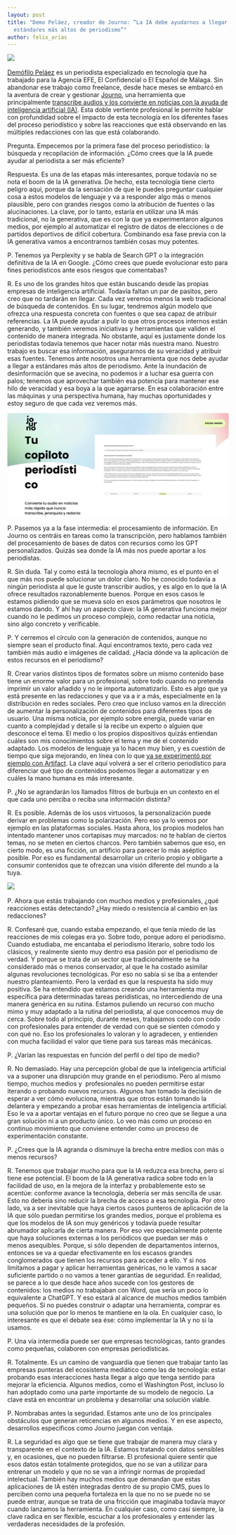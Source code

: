 ```yaml
---
layout: post
title: "Demo Peláez, creador de Journo: “La IA debe ayudarnos a llegar a
  estándares más altos de periodismo”"
author: felix_arias
---
```

![](/images/001/7b40a953-9913-4968-b6f4-a0a2f6b81344.jpg)

[Demófilo Peláez](https://www.linkedin.com/in/dem%C3%B3filo-pel%C3%A1ez-agudo-343115114/?originalSubdomain=es) es un periodista especializado en tecnología que ha trabajado para la Agencia EFE, El Confidencial o El Español de Málaga. Sin abandonar ese trabajo como freelance, desde hace meses se embarcó en la aventura de crear y gestionar [Journo](https://journo.es/), una herramienta que principalmente [transcribe audios y los convierte en noticias con la ayuda de inteligencia artificial (IA)](https://fleetstreet.substack.com/p/journo-ia-tu-copiloto-periodistico). Esta doble vertiente profesional le permite hablar con profundidad sobre el impacto de esta tecnología en los diferentes fases del proceso periodístico y sobre las reacciones que está observando en las múltiples redacciones con las que está colaborando.  



Pregunta. Empecemos por la primera fase del proceso periodístico: la búsqueda y recopilación de información. ¿Cómo crees que la IA puede ayudar al periodista a ser más eficiente?



Respuesta. Es una de las etapas más interesantes, porque todavía no se nota el boom de la IA generativa. De hecho, esta tecnología tiene cierto peligro aquí, porque da la sensación de que le puedes preguntar cualquier cosa a estos modelos de lenguaje y va a responder algo más o menos plausible, pero con grandes riesgos como la atribución de fuentes o las alucinaciones. La clave, por lo tanto, estaría en utilizar una IA más tradicional, no la generativa, que es con la que ya experimentaron algunos medios, por ejemplo al automatizar el registro de datos de elecciones o de partidos deportivos de difícil cobertura. Combinando esa fase previa con la IA generativa vamos a encontrarnos también cosas muy potentes.



P. Tenemos ya Perplexity y se habla de Search GPT o la integración definitiva de la IA en Google. ¿Cómo crees que puede evolucionar esto para fines periodísticos ante esos riesgos que comentabas?



R. Es uno de los grandes hitos que están buscando desde las propias empresas de inteligencia artificial. Todavía faltan un par de pasitos, pero creo que no tardarán en llegar. Cada vez veremos menos la web tradicional de búsqueda de contenidos. En su lugar, tendremos algún modelo que ofrezca una respuesta concreta con fuentes o que sea capaz de atribuir referencias. La IA puede ayudar a pulir lo que otros procesos internos están generando, y también veremos iniciativas y herramientas que validen el contenido de manera integrada. No obstante, aquí es justamente donde los periodistas todavía tenemos que hacer notar más nuestra mano. Nuestro trabajo es buscar esa información, asegurarnos de su veracidad y atribuir esas fuentes. Tenemos ante nosotros una herramienta que nos debe ayudar a llegar a estándares más altos de periodismo. Ante la inundación de desinformación que se avecina, no podemos ir a luchar esa guerra con palos; tenemos que aprovechar también esa potencia para mantener ese hilo de veracidad y esa boya a la que agarrarse. En esa colaboración entre las máquinas y una perspectiva humana, hay muchas oportunidades y estoy seguro de que cada vez veremos más.

![](/images/001/journo.png)

P. Pasemos ya a la fase intermedia: el procesamiento de información. En Journo os centráis en tareas como la transcripción, pero hablamos también del procesamiento de bases de datos con recursos como los GPT personalizados. Quizás sea donde la IA más nos puede aportar a los periodistas.



R. Sin duda. Tal y como está la tecnología ahora mismo, es el punto en el que más nos puede solucionar un dolor claro. No he conocido todavía a ningún periodista al que le guste transcribir audios, y es algo en lo que la IA ofrece resultados razonablemente buenos. Porque en esos casos le estamos pidiendo que se mueva solo en esos parámetros que nosotros le estamos dando. Y ahí hay un aspecto clave: la IA generativa funciona mejor cuando no le pedimos un proceso complejo, como redactar una noticia, sino algo concreto y verificable.



P. Y cerremos el círculo con la generación de contenidos, aunque no siempre sean el producto final. Aquí encontramos texto, pero cada vez también más audio e imágenes de calidad. ¿Hacia dónde va la aplicación de estos recursos en el periodismo?



R. Crear varios distintos tipos de formatos sobre un mismo contenido base tiene un enorme valor para un profesional, sobre todo cuando no pretenda imprimir un valor añadido y no le importa automatizarlo. Esto es algo que ya está presente en las redacciones y que va a ir a más, especialmente en la distribución en redes sociales. Pero creo que incluso vamos en la dirección de aumentar la personalización de contenidos para diferentes tipos de usuario. Una misma noticia, por ejemplo sobre energía, puede variar en cuanto a complejidad y detalle si la recibe un experto o alguien que desconoce el tema. El medio o los propios dispositivos quizás entiendan cuáles son mis conocimientos sobre el tema y me dé el contenido adaptado. Los modelos de lenguaje ya lo hacen muy bien, y es cuestión de tiempo que siga mejorando, en línea con lo que [ya se experimentó por ejemplo con Artifact](https://techcrunch.com/2023/09/13/personalized-news-ap-artifact-becomes-a-discovery-engine-for-the-web-with-new-links-feature/). La clave aquí volverá a ser el criterio periodístico para diferenciar qué tipo de contenidos podemos llegar a automatizar y en cuáles la mano humana es más interesante.



P. ¿No se agrandarán los llamados filtros de burbuja en un contexto en el que cada uno perciba o reciba una información distinta? 



R. Es posible. Además de los usos virtuosos, la personalización puede derivar en problemas como la polarización. Pero eso ya lo vemos por ejemplo en las plataformas sociales. Hasta ahora, los propios modelos han intentado mantener unos cortapisas muy marcados: no te hablan de ciertos temas, no se meten en ciertos charcos. Pero también sabemos que eso, en cierto modo, es una ficción, un artificio para parecer lo más aséptico posible. Por eso es fundamental desarrollar un criterio propio y obligarte a consumir contenidos que te ofrezcan una visión diferente del mundo a la tuya.

![](/images/001/81a4a1d0-7475-4768-99bb-7a79890c9abf.jpg)



P. Ahora que estás trabajando con muchos medios y profesionales, ¿qué reacciones estás detectando? ¿Hay miedo o resistencia al cambio en las redacciones?



R. Confesaré que, cuando estaba empezando, el que tenía miedo de las reacciones de mis colegas era yo. Sobre todo, porque adoro el periodismo. Cuando estudiaba, me encantaba el periodismo literario, sobre todo los clásicos, y realmente siento muy dentro esa pasión por el periodismo de verdad. Y porque se trata de un sector que tradicionalmente se ha considerado más o menos conservador, al que le ha costado asimilar algunas revoluciones tecnológicas. Por eso no sabía si se iba a entender nuestro planteamiento. Pero la verdad es que la respuesta ha sido muy positiva. Se ha entendido que estamos creando una herramienta muy específica para determinadas tareas peridísticas, no intercediendo de una manera genérica en su rutina. Estamos puliendo un recurso con mucho mimo y muy adaptado a la rutina del periodista, al que conocemos muy de cerca. Sobre todo al principio, durante meses, trabajamos codo con codo con profesionales para entender de verdad con qué se sienten cómodo y con qué no. Eso los profesionales lo valoran y lo agradecen, y entienden con mucha facilidad el valor que tiene para sus tareas más mecánicas. 



P. ¿Varían las respuestas en función del perfil o del tipo de medio?



R. No demasiado. Hay una percepción global de que la inteligencia artificial va a suponer una disrupción muy grande en el periodismo. Pero al mismo tiempo, muchos medios y  profesionales no pueden permitirse estar iterando o probando nuevos recursos. Algunos han tomado la decisión de esperar a ver cómo evoluciona, mientras que otros están tomando la delantera y empezando a probar esas herramientas de inteligencia artificial. Eso le va a aportar ventajas en el futuro porque no creo que se llegue a una gran solución ni a un producto único. Lo veo más como un proceso en continuo movimiento que conviene entender como un proceso de experimentación constante.



P. ¿Crees que la IA agranda o disminuye la brecha entre medios con más o menos recursos?



R. Tenemos que trabajar mucho para que la IA reduzca esa brecha, pero sí tiene ese potencial. El boom de la IA generativa radica sobre todo en la facilidad de uso, en la mejora de la interfaz y probablemente esto se acentúe: conforme avance la tecnología, debería ser más sencilla de usar. Esto no debería sino reducir la brecha de acceso a esa tecnología. Por otro lado, va a ser inevitable que haya ciertos casos punteros de aplicación de la IA que sólo puedan permitirse los grandes medios, porque el problema es que los modelos de IA son muy genéricos y todavía puede resultar abrumador aplicarla de cierta manera. Por eso veo especialmente potente que haya soluciones externas a los periódicos que puedan ser más o menos asequibles. Porque, si sólo dependen de departamentos internos, entonces se va a quedar efectivamente en los escasos grandes conglomerados que tienen los recursos para acceder a ello. Y si nos limitamos a pagar y aplicar herramientas genéricas, no le vamos a sacar suficiente partido o no vamos a tener garantías de seguridad. En realidad, se parece a lo que desde hace años sucede con los gestores de contenidos: los medios no trabajaban con Word, que sería un poco lo equivalente a ChatGPT. Y eso estará al alcance de muchos medios también pequeños. Si no puedes construir o adaptar una herramienta, comprar es una solución que por lo menos te mantiene en la ola. En cualquier caso, lo interesante es que el debate sea ése: cómo implementar la IA y no si la usamos. 



P. Una vía intermedia puede ser que empresas tecnológicas, tanto grandes como pequeñas, colaboren con empresas periodísticas.



R. Totalmente. Es un camino de vanguardia que tienen que trabajar tanto las empresas punteras del ecosistema mediático como las de tecnología: estar probando esas interacciones hasta llegar a algo que tenga sentido para mejorar la eficiencia. Algunos medios, como el Washington Post, incluso lo han adoptado como una parte importante de su modelo de negocio. La clave está en encontrar un problema y desarrollar una solución viable. 



P. Nombrabas antes la seguridad. Estamos ante uno de los principales obstáculos que generan reticencias en algunos medios. Y en ese aspecto, desarrollos específicos como Journo juegan con ventaja.



R. La seguridad es algo que se tiene que trabajar de manera muy clara y transparente en el contexto de la IA. Estamos tratando con datos sensibles y, en ocasiones, que no pueden filtrarse. El profesional quiere sentir que esos datos están totalmente protegidos, que no se van a utilizar para entrenar un modelo y que no se van a infringir normas de propiedad intelectual. También hay muchos medios que demandan que estas aplicaciones de IA estén integradas dentro de su propio CMS, pues lo perciben como una pequeña fortaleza en la que no no se puede no se puede entrar, aunque se trata de una fricción que imaginaba todavía mayor cuando lanzamos la herramienta. En cualquier caso, como casi siempre, la clave radica en ser flexible, escuchar a los profesionales y entender las verdaderas necesidades de la profesión.



<!--EndFragment-->